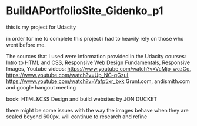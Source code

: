 # BuildAPortfolioSite_Gidenko_p1
this is my project for Udacity

in order for me to complete this project i had to heavily rely on those who went before me.

The sources that I used were information provided in the Udacity courses:
Intro to HTML and CSS, Responsive Web Design Fundamentals, Responsive Images, 
Youtube videos: https://www.youtube.com/watch?v=VcMjo_wczCc, https://www.youtube.com/watch?v=Up_NC-qGzuI,
https://www.youtube.com/watch?v=Vafp5xr_bxk
Grunt.com, andismith.com and google hangout meeting

book:
HTML&CSS Design and build websites by JON DUCKET

there might be some issues with the way the images behave when they are scaled beyond 600px. will continue to research and refine
